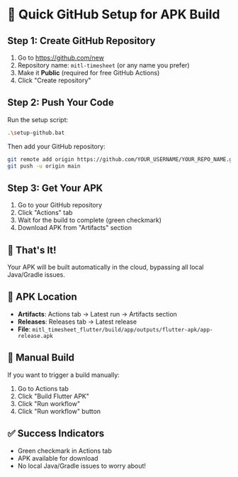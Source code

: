 # 🚀 Quick GitHub Setup for APK Build

## Step 1: Create GitHub Repository
1. Go to https://github.com/new
2. Repository name: `mitl-timesheet` (or any name you prefer)
3. Make it **Public** (required for free GitHub Actions)
4. Click "Create repository"

## Step 2: Push Your Code
Run the setup script:
```bash
.\setup-github.bat
```

Then add your GitHub repository:
```bash
git remote add origin https://github.com/YOUR_USERNAME/YOUR_REPO_NAME.git
git push -u origin main
```

## Step 3: Get Your APK
1. Go to your GitHub repository
2. Click "Actions" tab
3. Wait for the build to complete (green checkmark)
4. Download APK from "Artifacts" section

## 🎯 That's It!
Your APK will be built automatically in the cloud, bypassing all local Java/Gradle issues.

## 📱 APK Location
- **Artifacts**: Actions tab → Latest run → Artifacts section
- **Releases**: Releases tab → Latest release
- **File**: `mitl_timesheet_flutter/build/app/outputs/flutter-apk/app-release.apk`

## 🔄 Manual Build
If you want to trigger a build manually:
1. Go to Actions tab
2. Click "Build Flutter APK"
3. Click "Run workflow"
4. Click "Run workflow" button

## ✅ Success Indicators
- Green checkmark in Actions tab
- APK available for download
- No local Java/Gradle issues to worry about!